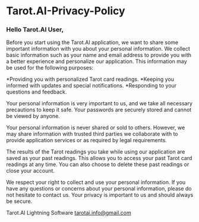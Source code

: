 # Tarot.AI-Privacy-Policy

### Hello Tarot.AI User,

Before you start using the Tarot.AI application, we want to share some important information with you about your personal information. We collect basic information such as your name and email address to provide you with a better experience and personalize our application. This information may be used for the following purposes:

*Providing you with personalized Tarot card readings.
*Keeping you informed with updates and special notifications.
*Responding to your questions and feedback.

Your personal information is very important to us, and we take all necessary precautions to keep it safe. Your passwords are securely stored and cannot be viewed by anyone.

Your personal information is never shared or sold to others. However, we may share information with trusted third parties we collaborate with to provide application services or as required by legal requirements.

The results of the Tarot readings you take while using our application are saved as your past readings. This allows you to access your past Tarot card readings at any time. You can also choose to delete these past readings or close your account.

We respect your right to collect and use your personal information. If you have any questions or concerns about your personal information, please do not hesitate to contact us. Your privacy is important to us and should always be secure.

Tarot.AI
Lightning Software
tarotai.info@gmail.com
